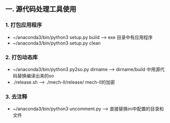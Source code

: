## 一. 源代码处理工具使用
### 1. 打包应用程序
- ~/anaconda3/bin/python3 setup.py build   --> exe 目录中有应用程序
- ~/anaconda3/bin/python3 setup.py clean

### 2. 打包动态库
- ~/anaconda3/bin/python3 py2so.py dirname --> dirname/build 中用源代码替换编译出来的so
- ./release.sh --> ./mech-II/release/ mech-II的加密

### 3. 去注释
- ~/anaconda3/bin/python3 uncomment.py --> 直接替换ini中配置的目录和文件



